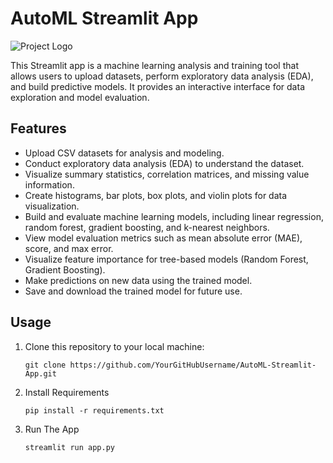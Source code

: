 # AutoML Streamlit App

![Project Logo](https://www.onepointltd.com/wp-content/uploads/2020/03/inno2.png)

This Streamlit app is a machine learning analysis and training tool that allows users to upload datasets, perform exploratory data analysis (EDA), and build predictive models. It provides an interactive interface for data exploration and model evaluation.

## Features

- Upload CSV datasets for analysis and modeling.
- Conduct exploratory data analysis (EDA) to understand the dataset.
- Visualize summary statistics, correlation matrices, and missing value information.
- Create histograms, bar plots, box plots, and violin plots for data visualization.
- Build and evaluate machine learning models, including linear regression, random forest, gradient boosting, and k-nearest neighbors.
- View model evaluation metrics such as mean absolute error (MAE), score, and max error.
- Visualize feature importance for tree-based models (Random Forest, Gradient Boosting).
- Make predictions on new data using the trained model.
- Save and download the trained model for future use.

## Usage

1. Clone this repository to your local machine:

   ```shell
   git clone https://github.com/YourGitHubUsername/AutoML-Streamlit-App.git

2. Install Requirements
   ```shell
   pip install -r requirements.txt
3. Run The App
   ```shell
   streamlit run app.py
